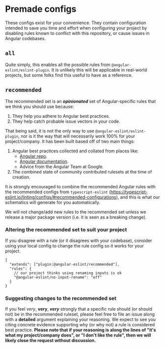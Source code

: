# Premade configs

These configs exist for your convenience. They contain configuration intended to save you time and effort when configuring your project by disabling rules known to conflict with this repository, or cause issues in Angular codebases.

## `all`

Quite simply, this enables all the possible rules from `@angular-eslint/eslint-plugin`. It is unlikely this will be applicable in real-world projects, but some folks find this useful to have as a reference.

## `recommended`

The recommended set is an **_opinionated_** set of Angular-specific rules that we think you should use because:

1. They help you adhere to Angular best practices.
2. They help catch probable issue vectors in your code.

That being said, it is not the only way to use `@angular-eslint/eslint-plugin`, nor is it the way that will necessarily work 100% for your project/company. It has been built based off of two main things:

1. Angular best practices collected and collated from places like:
   - [Angular repo](https://github.com/angular/angular).
   - [Angular documentation](https://angular.dev).
   - Advice from the Angular Team at Google.
2. The combined state of community contributed rulesets at the time of creation.

It is strongly encouraged to combine the recommended Angular rules with the recommended configs from `typescript-eslint` (https://typescript-eslint.io/linting/configs/#recommended-configurations), and this is what our schematics will generate for you automatically.

We will not change/add new rules to the recommended set unless we release a major package version (i.e. it is seen as a breaking change).

### Altering the recommended set to suit your project

If you disagree with a rule (or it disagrees with your codebase), consider using your local config to change the rule config so it works for your project.

```cjson
{
  "extends": ["plugin:@angular-eslint/recommended"],
  "rules": {
    // our project thinks using renaming inputs is ok
    "@angular-eslint/no-input-rename": "off"
  }
}
```

### Suggesting changes to the recommended set

If you feel _very_, **very**, **_very_** strongly that a specific rule should (or should not) be in the recommended ruleset, please feel free to file an issue along with a **detailed** argument explaining your reasoning. We expect to see you citing concrete evidence supporting why (or why not) a rule is considered best practice. **Please note that if your reasoning is along the lines of "it's what my project/company does", or "I don't like the rule", then we will likely close the request without discussion.**
